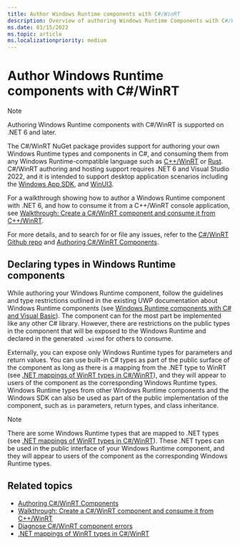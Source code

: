 ```yaml
---
title: Author Windows Runtime components with C#/WinRT
description: Overview of authoring Windows Runtime Components with C#/WinRT 
ms.date: 03/15/2022
ms.topic: article
ms.localizationpriority: medium
---
```


# Author Windows Runtime components with C#/WinRT

> [!NOTE]
> Authoring Windows Runtime components with C#/WinRT is supported on .NET 6 and later.

The C#/WinRT NuGet package provides support for authoring your own Windows Runtime types and components in C#, and consuming them from any Windows Runtime-compatible language such as [C++/WinRT](/windows/uwp/cpp-and-winrt-apis/) or [Rust](/windows/dev-environment/rust/rust-for-windows). C#/WinRT authoring and hosting support requires .NET 6 and Visual Studio 2022, and it is intended to support desktop application scenarios including the [Windows App SDK](/windows/apps/windows-app-sdk/), and [WinUI3](/windows/apps/winui/winui3/).

For a walkthrough showing how to author a Windows Runtime component with .NET 6, and how to consume it from a C++/WinRT console application, see [Walkthrough: Create a C#/WinRT component and consume it from C++/WinRT](./create-windows-runtime-component-cswinrt.md).

For more details, and to search for or file any issues, refer to the [C#/WinRT Github repo](https://github.com/microsoft/CsWinRT) and [Authoring C#/WinRT Components](https://github.com/microsoft/CsWinRT/blob/master/docs/authoring.md).

## Declaring types in Windows Runtime components

While authoring your Windows Runtime component, follow the guidelines and type restrictions outlined in the existing UWP documentation about Windows Runtime components (see [Windows Runtime components with C# and Visual Basic](/windows/uwp/winrt-components/creating-windows-runtime-components-in-csharp-and-visual-basic)). The component can for the most part be implemented like any other C# library. However, there are restrictions on the public types in the component that will be exposed to the Windows Runtime and declared in the generated `.winmd` for others to consume. 

Externally, you can expose only Windows Runtime types for parameters and return values. You can use built-in C# types as part of the public surface of the component as long as there is a mapping from the .NET type to WinRT (see [.NET mappings of WinRT types in C#/WinRT](/windows/apps/develop/platform/csharp-winrt/net-mappings-of-winrt-types)), and they will appear to users of the component as the corresponding Windows Runtime types. Windows Runtime types from other Windows Runtime components and the Windows SDK can also be used as part of the public implementation of the component, such as `in` parameters, return types, and class inheritance.

> [!NOTE]
> There are some Windows Runtime types that are mapped to .NET types (see [.NET mappings of WinRT types in C#/WinRT](/windows/apps/develop/platform/csharp-winrt/net-mappings-of-winrt-types)). These .NET types can be used in the public interface of your Windows Runtime component, and they will appear to users of the component as the corresponding Windows Runtime types.

## Related topics

* [Authoring C#/WinRT Components](https://github.com/microsoft/CsWinRT/blob/master/docs/authoring.md)
* [Walkthrough: Create a C#/WinRT component and consume it from C++/WinRT](./create-windows-runtime-component-cswinrt.md)
* [Diagnose C#/WinRT component errors](./authoring-diagnostics.md)
* [.NET mappings of WinRT types in C#/WinRT](/windows/apps/develop/platform/csharp-winrt/net-mappings-of-winrt-types)
